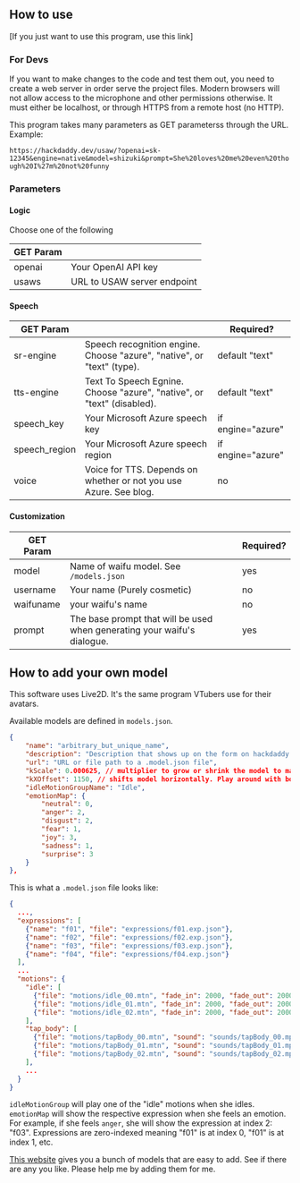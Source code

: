 ## How to use

[If you just want to use this program, use this link]

### For Devs

If you want to make changes to the code and test them out, you need to create a web server in order serve the project files. Modern browsers will not allow access to the microphone and other permissions otherwise. It must either be localhost, or through HTTPS from a remote host (no HTTP).

This program takes many parameters as GET parameterss through the URL. Example:

`https://hackdaddy.dev/usaw/?openai=sk-12345&engine=native&model=shizuki&prompt=She%20loves%20me%20even%20though%20I%27m%20not%20funny`

### Parameters

#### Logic

Choose one of the following

| GET Param     |                                                                          |
|---------------|--------------------------------------------------------------------------|
| openai        | Your OpenAI API key                                                      |
| usaws         | URL to USAW server endpoint                                              |

#### Speech

| GET Param     |                                                                          | Required?         |
|---------------|--------------------------------------------------------------------------|-------------------|
| sr-engine     | Speech recognition engine. Choose "azure", "native", or "text" (type).   | default "text"    |
| tts-engine    | Text To Speech Egnine. Choose "azure", "native", or "text" (disabled).   | default "text"    |
| speech_key    | Your Microsoft Azure speech key                                          | if engine="azure" |
| speech_region | Your Microsoft Azure speech region                                       | if engine="azure" |
| voice         | Voice for TTS. Depends on whether or not you use Azure. See blog.        | no                |

#### Customization

| GET Param     |                                                                          | Required? |
|---------------|--------------------------------------------------------------------------|-----------|
| model         | Name of waifu model. See `/models.json`                                  | yes       |
| username      | Your name (Purely cosmetic)                                              | no        |
| waifuname     | your waifu's name                                                        | no        |
| prompt        | The base prompt that will be used when generating your waifu's dialogue. | yes       |

## How to add your own model

This software uses Live2D. It's the same program VTubers use for their avatars.

Available models are defined in `models.json`.

```json
{
    "name": "arbitrary_but_unique_name",
    "description": "Description that shows up on the form on hackdaddy.dev",
    "url": "URL or file path to a .model.json file",
    "kScale": 0.000625, // multiplier to grow or shrink the model to make it fit the screen
    "kXOffset": 1150, // shifts model horizontally. Play around with both these values and see what works.
    "idleMotionGroupName": "Idle",
    "emotionMap": {
        "neutral": 0,
        "anger": 2,
        "disgust": 2,
        "fear": 1,
        "joy": 3,
        "sadness": 1,
        "surprise": 3
    }
},
```

This is what a `.model.json` file looks like:

```json
{
  ...,
  "expressions": [
    {"name": "f01", "file": "expressions/f01.exp.json"},
    {"name": "f02", "file": "expressions/f02.exp.json"},
    {"name": "f03", "file": "expressions/f03.exp.json"},
    {"name": "f04", "file": "expressions/f04.exp.json"}
  ],
  ...
  "motions": {
    "idle": [
      {"file": "motions/idle_00.mtn", "fade_in": 2000, "fade_out": 2000},
      {"file": "motions/idle_01.mtn", "fade_in": 2000, "fade_out": 2000},
      {"file": "motions/idle_02.mtn", "fade_in": 2000, "fade_out": 2000}
    ],
    "tap_body": [
      {"file": "motions/tapBody_00.mtn", "sound": "sounds/tapBody_00.mp3"},
      {"file": "motions/tapBody_01.mtn", "sound": "sounds/tapBody_01.mp3"},
      {"file": "motions/tapBody_02.mtn", "sound": "sounds/tapBody_02.mp3"}
    ],
    ...
  }
}
```

`idleMotionGroup` will play one of the "idle" motions when she idles.
`emotionMap` will show the respective expression when she feels an emotion. For example, if she feels `anger`, she will show the expression at index 2: "f03". Expressions are zero-indexed meaning "f01" is at index 0, "f01" is at index 1, etc.

[This website](https://guansss.github.io/live2d-viewer-web/) gives you a bunch of models that are easy to add. See if there are any you like. Please help me by adding them for me.
